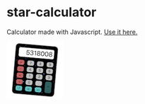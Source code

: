 # star-calculator
Calculator made with Javascript. [Use it here.](https://ed-dickinson.github.io/odin-projects/star-calculator/index.html)

![Calculator screenshot](https://raw.githubusercontent.com/ed-dickinson/star-calculator/main/assets/calc-icon-128.png)